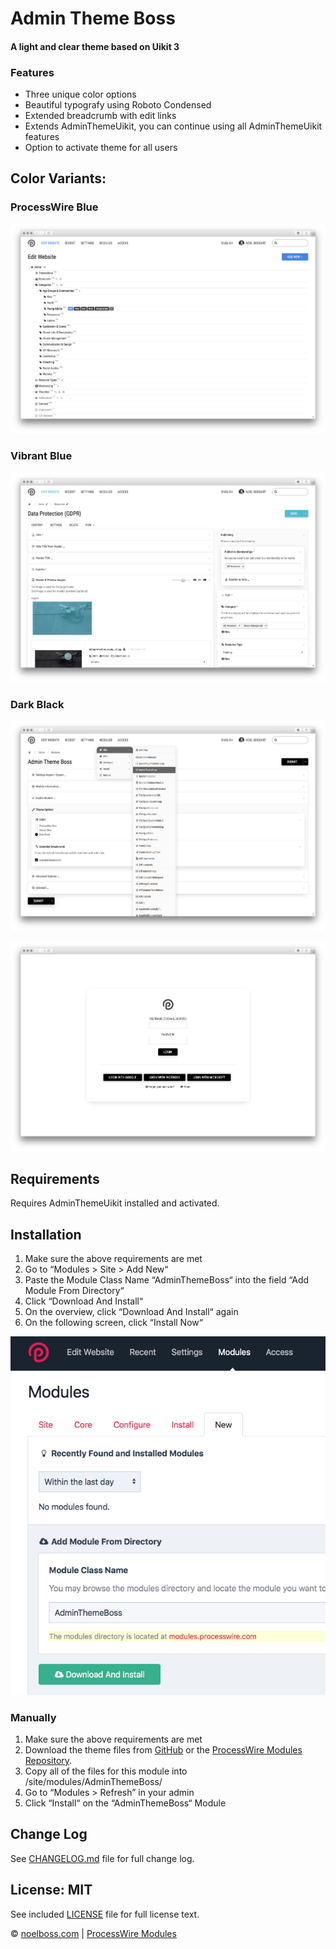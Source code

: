 # Admin Theme Boss
#### A light and clear theme based on Uikit 3

### Features

* Three unique color options
* Beautiful typografy using Roboto Condensed
* Extended breadcrumb with edit links
* Extends AdminThemeUikit, you can continue using all AdminThemeUikit features
* Option to activate theme for all users


## Color Variants:

### ProcessWire Blue
![alt text](https://raw.githubusercontent.com/noelboss/AdminThemeBoss/master/docs/images/pw.png "Default ProcessWire Blue")

### Vibrant Blue
![alt text](https://raw.githubusercontent.com/noelboss/AdminThemeBoss/master/docs/images/vibrant.png "Vibrant Blue Color")

### Dark Black
![alt text](https://raw.githubusercontent.com/noelboss/AdminThemeBoss/master/docs/images/black.png "Dark Black Color")

![alt text](https://raw.githubusercontent.com/noelboss/AdminThemeBoss/master/docs/images/login.png "Dark Black Color Login")


## Requirements

Requires AdminThemeUikit installed and activated.


## Installation

1. Make sure the above requirements are met
1. Go to “Modules > Site > Add New“
2. Paste the Module Class Name “AdminThemeBoss“ into the field “Add Module From Directory“
3. Click “Download And Install“
4. On the overview, click “Download And Install“ again
5. On the following screen, click “Install Now“

![alt text](https://raw.githubusercontent.com/noelboss/AdminThemeBoss/master/docs/images/installation.png "Installation using URL")


### Manually

1. Make sure the above requirements are met
2. Download the theme files from [GitHub](https://github.com/noelboss/AdminThemeBoss) or the [ProcessWire Modules Repository](https://modules.processwire.com/modules/admin-theme-uikit/).
3. Copy all of the files for this module into /site/modules/AdminThemeBoss/
4. Go to “Modules > Refresh” in your admin
4. Click “Install“ on the “AdminThemeBoss“ Module


## Change Log

See [CHANGELOG.md](CHANGELOG.md) file for full change log.


## License: MIT

See included [LICENSE](LICENSE) file for full license text.

© [noelboss.com](https://www.noelboss.com) | [ProcessWire Modules](https://modules.processwire.com/authors/noelboss/)
